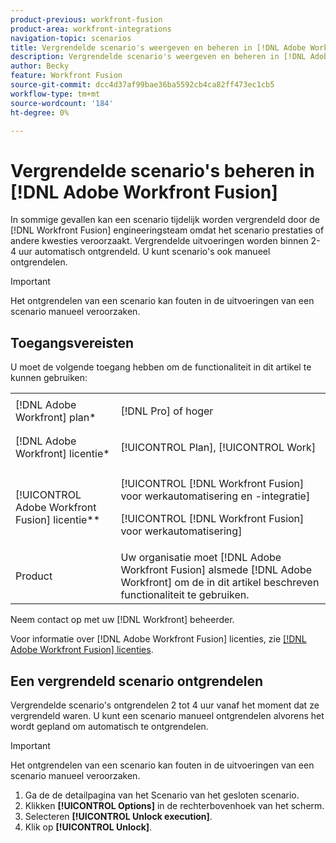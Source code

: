 ```yaml
---
product-previous: workfront-fusion
product-area: workfront-integrations
navigation-topic: scenarios
title: Vergrendelde scenario's weergeven en beheren in [!DNL Adobe Workfront Fusion]
description: Vergrendelde scenario's weergeven en beheren in [!DNL Adobe Workfront Fusion]
author: Becky
feature: Workfront Fusion
source-git-commit: dcc4d37af99bae36ba5592cb4ca82ff473ec1cb5
workflow-type: tm+mt
source-wordcount: '184'
ht-degree: 0%

---
```


# Vergrendelde scenario&#39;s beheren in [!DNL Adobe Workfront Fusion]

In sommige gevallen kan een scenario tijdelijk worden vergrendeld door de [!DNL Workfront Fusion] engineeringsteam omdat het scenario prestaties of andere kwesties veroorzaakt. Vergrendelde uitvoeringen worden binnen 2-4 uur automatisch ontgrendeld. U kunt scenario&#39;s ook manueel ontgrendelen.

>[!IMPORTANT]
>
>Het ontgrendelen van een scenario kan fouten in de uitvoeringen van een scenario manueel veroorzaken.


## Toegangsvereisten

U moet de volgende toegang hebben om de functionaliteit in dit artikel te kunnen gebruiken:

<table style="table-layout:auto">  
 <col> 
 <col> 
 <tbody> 
  <tr> 
    <td role="rowheader">[!DNL Adobe Workfront] plan*</td> 
   <td> <p>[!DNL Pro] of hoger</p> </td> 
  </tr> 
  <tr data-mc-conditions=""> 
   <td role="rowheader">[!DNL Adobe Workfront] licentie*</td> 
   <td> <p>[!UICONTROL Plan], [!UICONTROL Work]</p> </td> 
  </tr> 
  <tr> 
   <td role="rowheader">[!UICONTROL Adobe Workfront Fusion] licentie**</td> 
  <td> <p>[!UICONTROL [!DNL Workfront Fusion] voor werkautomatisering en -integratie] </p><p>[!UICONTROL [!DNL Workfront Fusion] voor werkautomatisering] </p>  </td>    </tr> 
  </tr> 
  <tr> 
   <td role="rowheader">Product</td> 
   <td>Uw organisatie moet [!DNL Adobe Workfront Fusion] alsmede [!DNL Adobe Workfront] om de in dit artikel beschreven functionaliteit te gebruiken.</td> 
  </tr> 
 </tbody> 
</table>

Neem contact op met uw [!DNL Workfront] beheerder.

Voor informatie over [!DNL Adobe Workfront Fusion] licenties, zie [[!DNL Adobe Workfront Fusion] licenties](../../workfront-fusion/get-started/license-automation-vs-integration.md).

## Een vergrendeld scenario ontgrendelen

Vergrendelde scenario&#39;s ontgrendelen 2 tot 4 uur vanaf het moment dat ze vergrendeld waren. U kunt een scenario manueel ontgrendelen alvorens het wordt gepland om automatisch te ontgrendelen.

>[!IMPORTANT]
>
>Het ontgrendelen van een scenario kan fouten in de uitvoeringen van een scenario manueel veroorzaken.

1. Ga de de detailpagina van het Scenario van het gesloten scenario.
1. Klikken **[!UICONTROL Options]** in de rechterbovenhoek van het scherm.
1. Selecteren **[!UICONTROL Unlock execution]**.
1. Klik op **[!UICONTROL Unlock]**.

